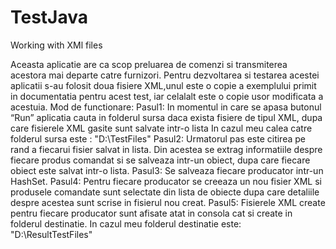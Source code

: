 # TestJava
Working with XMl files

Aceasta aplicatie are ca scop preluarea de comenzi si transmiterea acestora mai departe catre furnizori.
Pentru dezvoltarea si testarea acestei aplicatii s-au folosit doua fisiere XML,unul este o copie a exemplului primit in documentatia pentru acest test, iar celalalt este o copie usor modificata a acestuia.
Mod de functionare:
Pasul1: 
In momentul in care se apasa butonul “Run” aplicatia cauta in folderul sursa daca exista fisiere de tipul XML, dupa care fisierele XML gasite sunt salvate intr-o lista
In cazul meu calea catre folderul sursa este : "D:\\TestFiles"
Pasul2: 
Urmatorul pas este citirea pe rand a fiecarui fisier salvat in lista.
Din acestea se extrag informatiile despre fiecare produs comandat si se salveaza intr-un obiect, dupa care fiecare obiect este salvat intr-o lista.
Pasul3: 
Se salveaza fiecare producator intr-un HashSet.
Pasul4:
Pentru fiecare producator se creeaza un nou fisier XML si produsele comandate sunt selectate  din lista de obiecte dupa care detaliile despre acestea sunt scrise in fisierul nou creat.
Pasul5:
Fisierele XML create pentru fiecare producator sunt afisate atat in consola cat si create in folderul destinatie.
In cazul meu folderul destinatie este: "D:\\ResultTestFiles"

